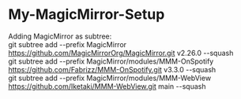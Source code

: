 # My-MagicMirror-Setup

Adding MagicMirror as subtree:
</br>
git subtree add --prefix MagicMirror https://github.com/MagicMirrorOrg/MagicMirror.git v2.26.0 --squash
</br>
git subtree add --prefix MagicMirror/modules/MMM-OnSpotify https://github.com/Fabrizz/MMM-OnSpotify.git v3.3.0 --squash
</br>
git subtree add --prefix MagicMirror/modules/MMM-WebView https://github.com/Iketaki/MMM-WebView.git main --squash